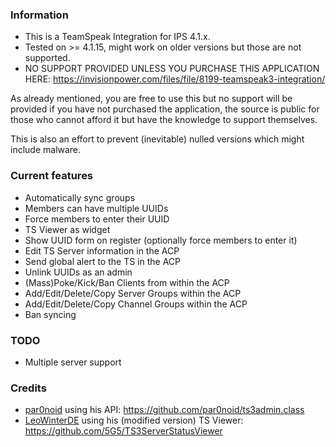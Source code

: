 ### Information

* This is a TeamSpeak Integration for IPS 4.1.x.
* Tested on >= 4.1.15, might work on older versions but those are not supported.
* NO SUPPORT PROVIDED UNLESS YOU PURCHASE THIS APPLICATION HERE: https://invisionpower.com/files/file/8199-teamspeak3-integration/

As already mentioned, you are free to use this but no support will be provided if you have not purchased the application, the source is public for those who cannot afford it but have the knowledge to support themselves.

This is also an effort to prevent (inevitable) nulled versions which might include malware.

### Current features

* Automatically sync groups
* Members can have multiple UUIDs
* Force members to enter their UUID
* TS Viewer as widget
* Show UUID form on register (optionally force members to enter it)
* Edit TS Server information in the ACP
* Send global alert to the TS in the ACP
* Unlink UUIDs as an admin
* (Mass)Poke/Kick/Ban Clients from within the ACP
* Add/Edit/Delete/Copy Server Groups within the ACP
* Add/Edit/Delete/Copy Channel Groups within the ACP
* Ban syncing

### TODO

* Multiple server support

### Credits

* [par0noid](https://github.com/par0noid) using his API: https://github.com/par0noid/ts3admin.class
* [LeoWinterDE](https://github.com/LeoWinterDE) using his (modified version) TS Viewer: https://github.com/5G5/TS3ServerStatusViewer